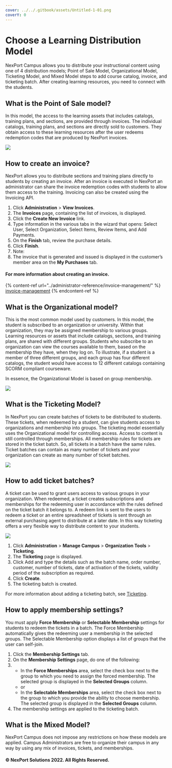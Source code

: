 ```yaml
---
cover: ../../.gitbook/assets/Untitled-1-01.png
coverY: 0
---
```


# Choose a Learning Distribution Model

NexPort Campus allows you to distribute your instructional content using one of 4 distribution models; Point of Sale Model, Organizational Model, Ticketing Model, and Mixed Model steps to add course catalog, invoice, and ticketing batch. After creating learning resources, you need to connect with the students.

## What is the Point of Sale model? <a href="#what" id="what"></a>

In this model, the access to the learning assets that includes catalogs, training plans, and sections, are provided through invoices. The individual catalogs, training plans, and sections are directly sold to customers. They obtain access to these learning resources after the user redeems redemption codes that are produced by NexPort invoices.

![](/.gitbook/assets/POS_Invoicing_Model.png)

## How to create an invoice? <a href="#how" id="how"></a>

NexPort allows you to distribute sections and training plans directly to students by creating an invoice. After an invoice is executed in NexPort an administrator can share the invoice redemption codes with students to allow them access to the training. Invoicing can also be created using the Invoicing API.

1. Click **Administration** > **View Invoices**.
2. The **Invoices** page, containing the list of invoices, is displayed.
3. Click the **Create New Invoice** link.
4. Type information in the various tabs in the wizard that opens: Select User, Select Organization, Select Items, Review Items, and Add Payments.
5. On the **Finish** tab, review the purchase details.
6. Click **Finish**.
7. Note:
8. The invoice that is generated and issued is displayed in the customer’s member area on the **My Purchases** tab.

#### For more information about creating an invoice.

{% content-ref url="../administrator-reference/invoice-management/" %}
[invoice-management](../administrator-reference/invoice-management/)
{% endcontent-ref %}

## What is the Organizational model? <a href="#what2" id="what2"></a>

This is the most common model used by customers. In this model, the student is subscribed to an organization or university. Within that organization, they may be assigned membership to various groups. Learning resources or assets that include catalogs, sections, and training plans, are shared with different groups. Students who subscribe to an organization can view the courses available to them, based on the membership they have, when they log on. To illustrate, if a student is a member of three different groups, and each group has four different catalogs, the student would have access to 12 different catalogs containing SCORM compliant courseware.

In essence, the Organizational Model is based on group membership.

![](/.gitbook/assets/Organizational_model.png)

## What is the Ticketing Model? <a href="#what3" id="what3"></a>

In NexPort you can create batches of tickets to be distributed to students. These tickets, when redeemed by a student, can give students access to organizations and membership into groups. The ticketing model essentially uses the Organizational model for controlling access. Access to content is still controlled through memberships. All membership rules for tickets are stored in the ticket batch. So, all tickets in a batch have the same rules. Ticket batches can contain as many number of tickets and your organization can create as many number of ticket batches.

![](/.gitbook/assets/POS_Ticketing_Model.png)

## How to add ticket batches? <a href="#how2" id="how2"></a>

A ticket can be used to grant users access to various groups in your organization. When redeemed, a ticket creates subscriptions and memberships for the redeeming user in accordance with the rules defined on the ticket batch it belongs to. A redeem link is sent to the users to redeem a ticket or an entire spreadsheet of tickets is sent through an external purchasing agent to distribute at a later date. In this way ticketing offers a very flexible way to distribute content to your students.

![](/.gitbook/assets/Add_TicketBatch_535x404.png)

1. Click **Administration** > **Manage Campus** > **Organization Tools** > **Ticketing**.
2. The **Ticketing** page is displayed.
3. Click Add and type the details such as the batch name, order number, customer, number of tickets, date of activation of the tickets, validity period of the subscription as required.
4. Click **Create**.
5. The ticketing batch is created.

For more information about adding a ticketing batch, see [Ticketing](/administrator-documentation/administrator-reference/Campus_Management/Organization_Tools/Ticketing/Ticketing.htm).

## How to apply membership settings? <a href="#how3" id="how3"></a>

You must apply **Force Membership** or **Selectable Membership** settings for students to redeem the tickets in a batch. The Force Membership automatically gives the redeeming user a membership in the selected groups. The Selectable Membership option displays a list of groups that the user can self-join.

1. Click the **Membership Settings** tab.
2. On the **Membership Settings** page, do one of the following:
3.
   * In the **Force Memberships** area, select the check box next to the group to which you need to assign the forced membership. The selected group is displayed in the **Selected Groups** column.
   * or
   * In the **Selectable Memberships** area, select the check box next to the group to which you provide the ability to choose membership. The selected group is displayed in the **Selected Groups** column.
4. The membership settings are applied to the ticketing batch.

## What is the Mixed Model? <a href="#what4" id="what4"></a>

NexPort Campus does not impose any restrictions on how these models are applied. Campus Administrators are free to organize their campus in any way by using any mix of invoices, tickets, and memberships.

#### &#x20;© NexPort Solutions 2022. All Rights Reserved.
